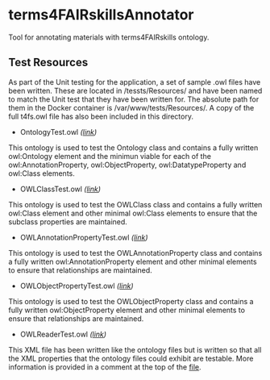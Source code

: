 # terms4FAIRskillsAnnotator
Tool for annotating materials with terms4FAIRskills ontology.



## Test Resources 
As part of the Unit testing for the application, a set of sample .owl files have been written. 
These are located in /tessts/Resources/ and have been named to match the Unit test that they have been written for. 
The absolute path for them in the Docker container is /var/www/tests/Resources/.
A copy of the full t4fs.owl file has also been included in this directory.

- OntologyTest.owl *([link](tests/Resources/OntologyTest.owl))*

This ontology is used to test the Ontology class and contains a fully written owl:Ontology element and the minimun viable for each of the owl:AnnotationProperty, owl:ObjectProperty, owl:DatatypeProperty and owl:Class elements.


- OWLClassTest.owl *([link](tests/Resources/OWLClassTest.owl))*

This ontology is used to test the OWLClass class and contains a fully written owl:Class element and other minimal owl:Class elements to ensure that the subclass properties are maintained.

- OWLAnnotationPropertyTest.owl *([link](tests/Resources/OWLAnnotationPropertyTest.owl))*

This ontology is used to test the OWLAnnotationProperty class and contains a fully written owl:AnnotationProperty element and other minimal elements to ensure that relationships are maintained.

- OWLObjectPropertyTest.owl *([link](tests/Resources/OWLObjectPropertyTest.owl))*

This ontology is used to test the OWLObjectProperty class and contains a fully written owl:ObjectProperty element and other minimal elements to ensure that relationships are maintained.

- OWLReaderTest.owl *([link](tests/Resources/OWLReaderTest.owl))*

This XML file has been written like the ontology files but is written so that all the XML properties that the ontology files could exhibit are testable. More information is provided in a comment at the top of the [file](tests/Resources/OWLReaderTest.owl).